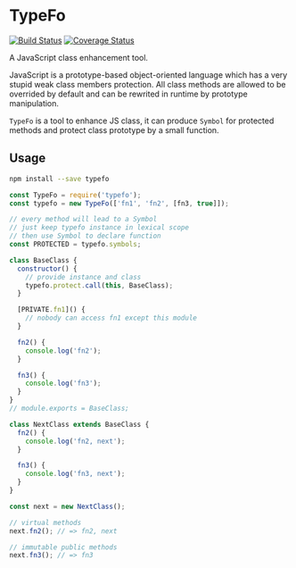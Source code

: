 # TypeFo

[![Build Status](https://travis-ci.org/sartrey/typefo.svg?branch=master)](https://travis-ci.org/sartrey/typefo)
[![Coverage Status](https://coveralls.io/repos/github/sartrey/typefo/badge.svg?branch=master)](https://coveralls.io/github/sartrey/typefo?branch=master)

A JavaScript class enhancement tool.

JavaScript is a prototype-based object-oriented language which has a very stupid weak class members protection.
All class methods are allowed to be overrided by default and can be rewrited in runtime by prototype manipulation.

`TypeFo` is a tool to enhance JS class, it can produce `Symbol` for protected methods and protect class prototype by a small function.

## Usage

```sh
npm install --save typefo
```

```javascript
const TypeFo = require('typefo');
const typefo = new TypeFo(['fn1', 'fn2', [fn3, true]]);

// every method will lead to a Symbol
// just keep typefo instance in lexical scope
// then use Symbol to declare function
const PROTECTED = typefo.symbols;

class BaseClass {
  constructor() {
    // provide instance and class
    typefo.protect.call(this, BaseClass);
  }

  [PRIVATE.fn1]() {
    // nobody can access fn1 except this module
  }

  fn2() {
    console.log('fn2');
  }

  fn3() {
    console.log('fn3');
  }
}
// module.exports = BaseClass;

class NextClass extends BaseClass {
  fn2() {
    console.log('fn2, next');
  }

  fn3() {
    console.log('fn3, next');
  }
}

const next = new NextClass();

// virtual methods
next.fn2(); // => fn2, next

// immutable public methods
next.fn3(); // => fn3

```